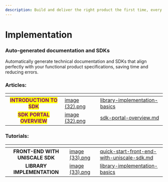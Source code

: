```yaml
---
description: Build and deliver the right product the first time, every time.
---
```


# Implementation

### **Auto-generated documentation and SDKs**

Automatically generate technical documentation and SDKs that align perfectly with your functional product specifications, saving time and reducing errors.

### **Articles:**

<table data-view="cards"><thead><tr><th align="center"></th><th data-hidden data-card-cover data-type="files"></th><th data-hidden data-card-target data-type="content-ref"></th></tr></thead><tbody><tr><td align="center"><mark style="color:purple;"><strong>INTRODUCTION TO SDK</strong></mark></td><td><a href="../../.gitbook/assets/image (32).png">image (32).png</a></td><td><a href="library-implementation-basics/">library-implementation-basics</a></td></tr><tr><td align="center"><mark style="color:purple;"><strong>SDK PORTAL OVERVIEW</strong></mark></td><td><a href="../../.gitbook/assets/image (32).png">image (32).png</a></td><td><a href="sdk-portal-overview.md">sdk-portal-overview.md</a></td></tr></tbody></table>

### Tutorials:

<table data-view="cards"><thead><tr><th align="center"></th><th data-hidden data-card-cover data-type="files"></th><th data-hidden data-card-target data-type="content-ref"></th></tr></thead><tbody><tr><td align="center"><strong>FRONT-END WITH UNISCALE SDK</strong></td><td><a href="../../.gitbook/assets/image (33).png">image (33).png</a></td><td><a href="quick-start-front-end-with-uniscale-sdk.md">quick-start-front-end-with-uniscale-sdk.md</a></td></tr><tr><td align="center"><strong>LIBRARY IMPLEMENTATION</strong></td><td><a href="../../.gitbook/assets/image (33).png">image (33).png</a></td><td><a href="library-implementation-basics/">library-implementation-basics</a></td></tr></tbody></table>



